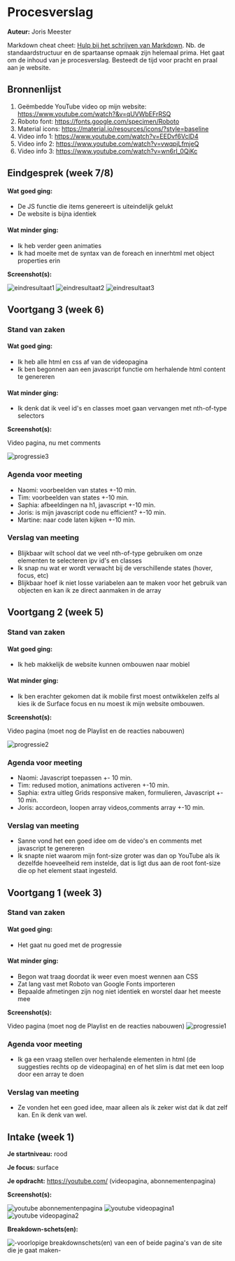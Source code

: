 # Procesverslag
**Auteur:** Joris Meester

Markdown cheat cheet: [Hulp bij het schrijven van Markdown](https://github.com/adam-p/markdown-here/wiki/Markdown-Cheatsheet). Nb. de standaardstructuur en de spartaanse opmaak zijn helemaal prima. Het gaat om de inhoud van je procesverslag. Besteedt de tijd voor pracht en praal aan je website.



## Bronnenlijst
1. Geëmbedde YouTube video op mijn website: https://www.youtube.com/watch?&v=qUVWbEFrRSQ
2. Roboto font: https://fonts.google.com/specimen/Roboto
3. Material icons: https://material.io/resources/icons/?style=baseline
4. Video info 1: https://www.youtube.com/watch?v=EEDvf6VclD4
5. Video info 2: https://www.youtube.com/watch?v=vwqpjLfmjeQ
6. Video info 3: https://www.youtube.com/watch?v=wn6rI_0QiKc



## Eindgesprek (week 7/8)

#### Wat goed ging:

+ De JS functie die items genereert is uiteindelijk gelukt
+ De website is bijna identiek

#### Wat minder ging:

- Ik heb verder geen animaties
- Ik had moeite met de syntax van de foreach en innerhtml met object properties erin

**Screenshot(s):**

![eindresultaat1](images/eindresultaat1.png)
![eindresultaat2](images/eindresultaat2.png)
![eindresultaat3](images/eindresultaat3.png)


## Voortgang 3 (week 6)

### Stand van zaken

#### Wat goed ging:

+ Ik heb alle html en css af van de videopagina
+ Ik ben begonnen aan een javascript functie om herhalende html content te genereren

#### Wat minder ging:

- Ik denk dat ik veel id's en classes moet gaan vervangen met nth-of-type selectors

**Screenshot(s):**

Video pagina, nu met comments

![progressie3](images/progressie3.png)

### Agenda voor meeting

- Naomi: voorbeelden van states +-10 min.
- Tim: voorbeelden van states +-10 min.
- Saphia: afbeeldingen na h1, javascript +-10 min.
- Joris: is mijn javascript code nu efficient? +-10 min.
- Martine: naar code laten kijken +-10 min.

### Verslag van meeting

- Blijkbaar wilt school dat we veel nth-of-type gebruiken om onze elementen te selecteren ipv id's en classes
- Ik snap nu wat er wordt verwacht bij de verschillende states (hover, focus, etc)
- Blijkbaar hoef ik niet losse variabelen aan te maken voor het gebruik van objecten en kan ik ze direct aanmaken in de array


## Voortgang 2 (week 5)

### Stand van zaken

#### Wat goed ging:

+ Ik heb makkelijk de website kunnen ombouwen naar mobiel

#### Wat minder ging:

- Ik ben erachter gekomen dat ik mobile first moest ontwikkelen zelfs al kies ik de Surface focus en nu moest ik mijn website ombouwen.

**Screenshot(s):**

Video pagina (moet nog de Playlist en de reacties nabouwen)

![progressie2](images/progressie2.png)

### Agenda voor meeting

- Naomi: Javascript toepassen +- 10 min.
- Tim: redused motion, animations activeren +-10 min.
- Saphia: extra uitleg Grids responsive maken, formulieren, Javascript +- 10 min.
- Joris: accordeon, loopen array videos,comments array +-10 min.

### Verslag van meeting

- Sanne vond het een goed idee om de video's en comments met javascript te genereren
- Ik snapte niet waarom mijn font-size groter was dan op YouTube als ik dezelfde hoeveelheid rem instelde, dat is ligt dus aan de root font-size die op het <html> element staat ingesteld.

## Voortgang 1 (week 3)

### Stand van zaken

#### Wat goed ging:

+ Het gaat nu goed met de progressie

#### Wat minder ging:

- Begon wat traag doordat ik weer even moest wennen aan CSS
- Zat lang vast met Roboto van Google Fonts importeren
- Bepaalde afmetingen zijn nog niet identiek en worstel daar het meeste mee

**Screenshot(s):**

Video pagina (moet nog de Playlist en de reacties nabouwen)
![progressie1](images/progressie1.png)

### Agenda voor meeting

- Ik ga een vraag stellen over herhalende elementen in html (de suggesties rechts op de videopagina) en of het slim is dat met een loop door een array te doen

### Verslag van meeting

- Ze vonden het een goed idee, maar alleen als ik zeker wist dat ik dat zelf kan. En ik denk van wel.



## Intake (week 1)

**Je startniveau:** rood

**Je focus:** surface

**Je opdracht:** https://youtube.com/ (videopagina, abonnementenpagina)

**Screenshot(s):**

![youtube abonnementenpagina](images/abonnementenpagina.png)
![youtube videopagina1](images/videopagina1.png)
![youtube videopagina2](images/videopagina2.png)

**Breakdown-schets(en):**

![-voorlopige breakdownschets(en) van een of beide pagina's van de site die je gaat maken-]()
